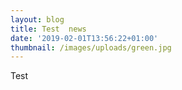 ```yaml
---
layout: blog
title: Test  news
date: '2019-02-01T13:56:22+01:00'
thumbnail: /images/uploads/green.jpg
---
```

Test
